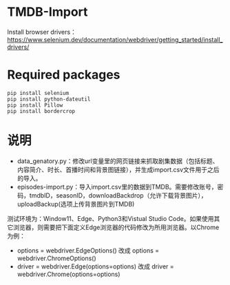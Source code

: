 # TMDB-Import

Install browser drivers：https://www.selenium.dev/documentation/webdriver/getting_started/install_drivers/

# Required packages
```
pip install selenium
pip install python-dateutil
pip install Pillow
pip install bordercrop
```

# 说明
- data_genatory.py：修改url变量里的网页链接来抓取剧集数据（包括标题、内容简介、时长、首播时间和背景图链接），并生成import.csv文件用于之后的导入。
- episodes-import.py：导入import.csv里的数据到TMDB。需要修改账号，密码，tmdbID，seasonID，downloadBackdrop（允许下载背景图片），uploadBackup(选项上传背景图片到TMDB)

测试环境为：Window11、Edge、Python3和Vistual Studio Code。如果使用其它浏览器，则需要把下面定义Edge浏览器的代码修改为所用浏览器。以Chrome为例：
- options = webdriver.EdgeOptions() 改成 options = webdriver.ChromeOptions()
- driver = webdriver.Edge(options=options) 改成 driver = webdriver.Chrome(options=options)
